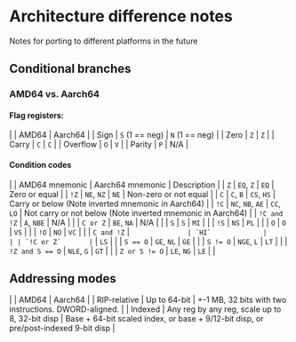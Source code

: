 # Architecture difference notes

Notes for porting to different platforms in the future

## Conditional branches

### AMD64 vs. Aarch64

#### Flag registers:

|          | AMD64          | Aarch64        |
| Sign     | `S` (1 == neg) | `N` (1 == neg) |
| Zero     | `Z`            | `Z`            |
| Carry    | `C`            | `C`            |
| Overflow | `O`            | `V`            |
| Parity   | `P`            | N/A            |

#### Condition codes

|                 | AMD64 mnemonic   | Aarch64 mnemonic | Description                                                |
| `Z`             | `EQ`, `Z`        | `EQ`             | Zero or equal                                              |
| `!Z`            | `NE`, `NZ`       | `NE`             | Non-zero or not equal                                      |
| `C`             | `C`, `B`         | `CS`, `HS`       | Carry or below         (Note inverted mnemonic in Aarch64) |
| `!C`            | `NC`, `NB`, `AE` | `CC`, `LO`       | Not carry or not below (Note inverted mnemonic in Aarch64) |
| `!C and !Z`     | `A`, `NBE`       | N/A              |                                                            |
| `C or Z`        | `BE`, `NA`       | N/A              |                                                            |
| `S`             | `S`              | `MI`             |                                                            |
| `!S`            | `NS`             | `PL`             |                                                            |
| `O`             | `O`              | `VS`             |                                                            |
| `!O`            | `NO`             | `VC`             |                                                            |
| `C and !Z`      | ``               | `HI`             |                                                            |
| `!C or Z`       | ``               | `LS`             |                                                            |
| `S == O`        | `GE`, `NL`       | `GE`             |                                                            |
| `S != O`        | `NGE`, `L`       | `LT`             |                                                            |
| `!Z and S == O` | `NLE`, `G`       | `GT`             |                                                            |
| `Z or S != O`   | `LE`, `NG`       | `LE`             |                                                            |

## Addressing modes

|              | AMD64                                          | Aarch64                                                                             |
| RIP-relative | Up to 64-bit                                   | +-1 MB, 32 bits with two instructions. DWORD-aligned.                               |
| Indexed      | Any reg by any reg, scale up to 8, 32-bit disp | Base + 64-bit scaled index, or base + 9/12-bit disp, or pre/post-indexed 9-bit disp |
